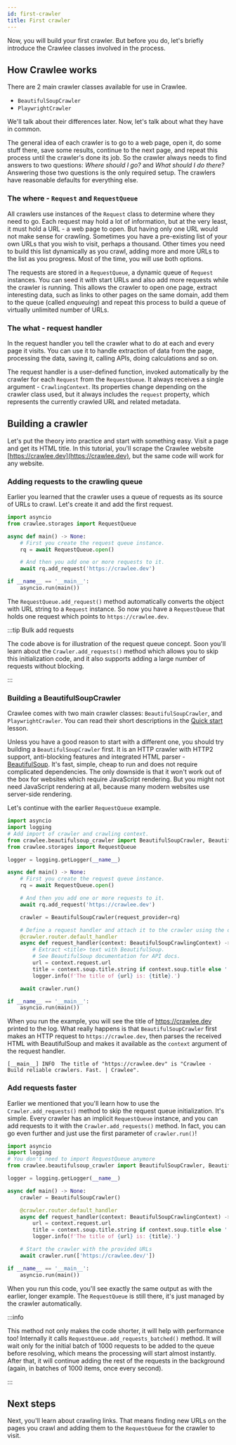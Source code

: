 ```yaml
---
id: first-crawler
title: First crawler
---
```


Now, you will build your first crawler. But before you do, let's briefly introduce the Crawlee classes involved in the process.

## How Crawlee works

There are 2 main crawler classes available for use in Crawlee.

- `BeautifulSoupCrawler`
- `PlaywrightCrawler`

We'll talk about their differences later. Now, let's talk about what they have in common.

The general idea of each crawler is to go to a web page, open it, do some stuff there, save some results, continue to the next page, and repeat this process until the crawler's done its job. So the crawler always needs to find answers to two questions: _Where should I go?_ and _What should I do there?_ Answering those two questions is the only required setup. The crawlers have reasonable defaults for everything else.

### The where - `Request` and `RequestQueue`

All crawlers use instances of the `Request` class to determine where they need to go. Each request may hold a lot of information, but at the very least, it must hold a URL - a web page to open. But having only one URL would not make sense for crawling. Sometimes you have a pre-existing list of your own URLs that you wish to visit, perhaps a thousand. Other times you need to build this list dynamically as you crawl, adding more and more URLs to the list as you progress. Most of the time, you will use both options.

The requests are stored in a `RequestQueue`, a dynamic queue of `Request` instances. You can seed it with start URLs and also add more requests while the crawler is running. This allows the crawler to open one page, extract interesting data, such as links to other pages on the same domain, add them to the queue (called _enqueuing_) and repeat this process to build a queue of virtually unlimited number of URLs.

### The what - request handler

In the request handler you tell the crawler what to do at each and every page it visits. You can use it to handle extraction of data from the page, processing the data, saving it, calling APIs, doing calculations and so on.

The request handler is a user-defined function, invoked automatically by the crawler for each `Request` from the `RequestQueue`. It always receives a single argument - `CrawlingContext`. Its properties change depending on the crawler class used, but it always includes the `request` property, which represents the currently crawled URL and related metadata.

## Building a crawler

Let's put the theory into practice and start with something easy. Visit a page and get its HTML title. In this tutorial, you'll scrape the Crawlee website [https://crawlee.dev](https://crawlee.dev), but the same code will work for any website.

### Adding requests to the crawling queue

Earlier you learned that the crawler uses a queue of requests as its source of URLs to crawl. Let's create it and add the first request.

```python
import asyncio
from crawlee.storages import RequestQueue

async def main() -> None:
    # First you create the request queue instance.
    rq = await RequestQueue.open()

    # And then you add one or more requests to it.
    await rq.add_request('https://crawlee.dev')

if __name__ == '__main__':
    asyncio.run(main())
```

The `RequestQueue.add_request()` method automatically converts the object with URL string to a `Request` instance. So now you have a `RequestQueue` that holds one request which points to `https://crawlee.dev`.

:::tip Bulk add requests

The code above is for illustration of the request queue concept. Soon you'll learn about the `Crawler.add_requests()` method which allows you to skip this initialization code, and it also supports adding a large number of requests without blocking.

:::

### Building a BeautifulSoupCrawler

Crawlee comes with two main crawler classes: `BeautifulSoupCrawler`, and `PlaywrightCrawler`. You can read their short descriptions in the [Quick start](../quick-start) lesson.

Unless you have a good reason to start with a different one, you should try building a `BeautifulSoupCrawler` first. It is an HTTP crawler with HTTP2 support, anti-blocking features and integrated HTML parser - [BeautifulSoup](https://pypi.org/project/beautifulsoup4/). It's fast, simple, cheap to run and does not require complicated dependencies. The only downside is that it won't work out of the box for websites which require JavaScript rendering. But you might not need JavaScript rendering at all, because many modern websites use server-side rendering.

Let's continue with the earlier `RequestQueue` example.

```python
import asyncio
import logging
# Add import of crawler and crawling context.
from crawlee.beautifulsoup_crawler import BeautifulSoupCrawler, BeautifulSoupCrawlingContext
from crawlee.storages import RequestQueue

logger = logging.getLogger(__name__)

async def main() -> None:
    # First you create the request queue instance.
    rq = await RequestQueue.open()

    # And then you add one or more requests to it.
    await rq.add_request('https://crawlee.dev')

    crawler = BeautifulSoupCrawler(request_provider=rq)

    # Define a request handler and attach it to the crawler using the decorator.
    @crawler.router.default_handler
    async def request_handler(context: BeautifulSoupCrawlingContext) -> None:
        # Extract <title> text with BeautifulSoup.
        # See BeautifulSoup documentation for API docs.
        url = context.request.url
        title = context.soup.title.string if context.soup.title else ''
        logger.info(f'The title of {url} is: {title}.')

    await crawler.run()

if __name__ == '__main__':
    asyncio.run(main())
```

When you run the example, you will see the title of https://crawlee.dev printed to the log. What really happens is that `BeautifulSoupCrawler` first makes an HTTP request to `https://crawlee.dev`, then parses the received HTML with BeautifulSoup and makes it available as the `context` argument of the request handler.

```log
[__main__] INFO  The title of "https://crawlee.dev" is "Crawlee · Build reliable crawlers. Fast. | Crawlee".
```

### Add requests faster

Earlier we mentioned that you'll learn how to use the `Crawler.add_requests()` method to skip the request queue initialization. It's simple. Every crawler has an implicit `RequestQueue` instance, and you can add requests to it with the `Crawler.add_requests()` method. In fact, you can go even further and just use the first parameter of `crawler.run()`!

```python
import asyncio
import logging
# You don't need to import RequestQueue anymore
from crawlee.beautifulsoup_crawler import BeautifulSoupCrawler, BeautifulSoupCrawlingContext

logger = logging.getLogger(__name__)

async def main() -> None:
    crawler = BeautifulSoupCrawler()

    @crawler.router.default_handler
    async def request_handler(context: BeautifulSoupCrawlingContext) -> None:
        url = context.request.url
        title = context.soup.title.string if context.soup.title else ''
        logger.info(f'The title of {url} is: {title}.')

    # Start the crawler with the provided URLs
    await crawler.run(['https://crawlee.dev/'])

if __name__ == '__main__':
    asyncio.run(main())
```

When you run this code, you'll see exactly the same output as with the earlier, longer example. The `RequestQueue` is still there, it's just managed by the crawler automatically.

:::info

This method not only makes the code shorter, it will help with performance too! Internally it calls `RequestQueue.add_requests_batched()` method. It will wait only for the initial batch of 1000 requests to be added to the queue before resolving, which means the processing will start almost instantly. After that, it will continue adding the rest of the requests in the background (again, in batches of 1000 items, once every second).

:::

## Next steps

Next, you'll learn about crawling links. That means finding new URLs on the pages you crawl and adding them to the `RequestQueue` for the crawler to visit.
